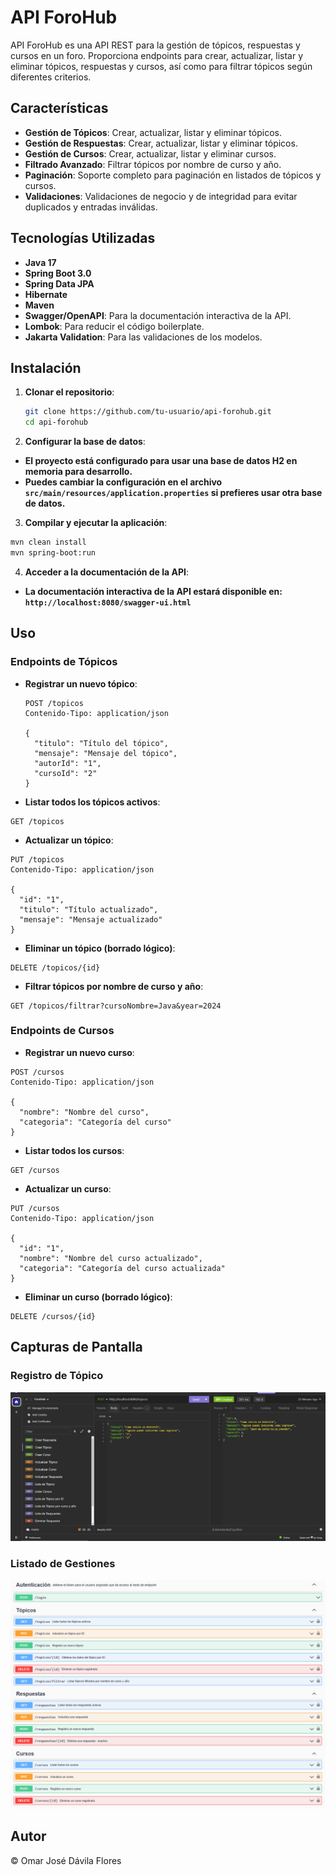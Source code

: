 # API ForoHub

API ForoHub es una API REST para la gestión de tópicos, respuestas y cursos en un foro. Proporciona endpoints para crear, actualizar, listar y eliminar tópicos, respuestas y cursos, así como para filtrar tópicos según diferentes criterios.

## Características

- **Gestión de Tópicos**: Crear, actualizar, listar y eliminar tópicos.
- **Gestión de Respuestas**: Crear, actualizar, listar y eliminar tópicos.
- **Gestión de Cursos**: Crear, actualizar, listar y eliminar cursos.
- **Filtrado Avanzado**: Filtrar tópicos por nombre de curso y año.
- **Paginación**: Soporte completo para paginación en listados de tópicos y cursos.
- **Validaciones**: Validaciones de negocio y de integridad para evitar duplicados y entradas inválidas.

## Tecnologías Utilizadas

- **Java 17**
- **Spring Boot 3.0**
- **Spring Data JPA**
- **Hibernate**
- **Maven**
- **Swagger/OpenAPI**: Para la documentación interactiva de la API.
- **Lombok**: Para reducir el código boilerplate.
- **Jakarta Validation**: Para las validaciones de los modelos.

## Instalación

1. **Clonar el repositorio**:
   ```bash
   git clone https://github.com/tu-usuario/api-forohub.git
   cd api-forohub

1. **Configurar la base de datos**:

- **El proyecto está configurado para usar una base de datos H2 en memoria para desarrollo.**
- **Puedes cambiar la configuración en el archivo `src/main/resources/application.properties` si prefieres usar otra base de datos.**

3. **Compilar y ejecutar la aplicación**:
```bash
mvn clean install
mvn spring-boot:run
```

4. **Acceder a la documentación de la API**:
- **La documentación interactiva de la API estará disponible en: `http://localhost:8080/swagger-ui.html`**

## Uso

### Endpoints de Tópicos

- **Registrar un nuevo tópico**:
  ```http
  POST /topicos
  Contenido-Tipo: application/json

  {
    "titulo": "Título del tópico",
    "mensaje": "Mensaje del tópico",
    "autorId": "1",
    "cursoId": "2"
  }

- **Listar todos los tópicos activos**:

```http
GET /topicos
```

- **Actualizar un tópico**:

```http
PUT /topicos
Contenido-Tipo: application/json

{
  "id": "1",
  "titulo": "Título actualizado",
  "mensaje": "Mensaje actualizado"
}
```

- **Eliminar un tópico (borrado lógico)**:

```http
DELETE /topicos/{id}
```

- **Filtrar tópicos por nombre de curso y año**:

```http
GET /topicos/filtrar?cursoNombre=Java&year=2024
```

### Endpoints de Cursos

- **Registrar un nuevo curso**:

```http
POST /cursos
Contenido-Tipo: application/json

{
  "nombre": "Nombre del curso",
  "categoria": "Categoría del curso"
}
```
- **Listar todos los cursos**:

```http
GET /cursos
```

- **Actualizar un curso**:

```http
PUT /cursos
Contenido-Tipo: application/json

{
  "id": "1",
  "nombre": "Nombre del curso actualizado",
  "categoria": "Categoría del curso actualizada"
}
```

- **Eliminar un curso (borrado lógico)**:

```http
DELETE /cursos/{id}
```
## Capturas de Pantalla

### Registro de Tópico
![Registro de Tópico](images/Insomnia.png)

### Listado de Gestiones
![Listado de Tópicos](images/Swagger.png)

## Autor
<p>&copy Omar José Dávila Flores 
            <a href="https://www.linkedin.com/in/omar-jose-davila"></a></p>

